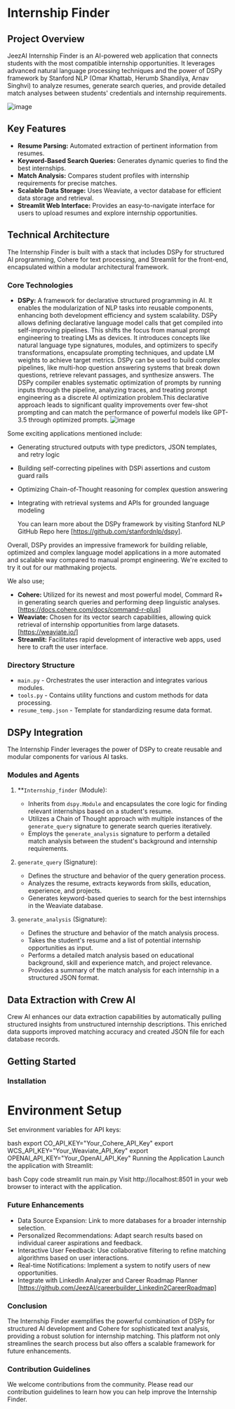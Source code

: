 # Internship Finder

## Project Overview

JeezAI Internship Finder is an AI-powered web application that connects students with the most compatible internship opportunities. It leverages advanced natural language processing techniques and the power of DSPy framework by Stanford NLP (Omar Khattab, Herumb Shandilya, Arnav Singhvi) to analyze resumes, generate search queries, and provide detailed match analyses between students' credentials and internship requirements.

![image](https://github.com/JeezAI/DSPy_matchmaking/assets/114735073/50934dc0-0b03-4fc2-946d-21794d1a489a)


## Key Features

- **Resume Parsing:** Automated extraction of pertinent information from resumes.
- **Keyword-Based Search Queries:** Generates dynamic queries to find the best internships.
- **Match Analysis:** Compares student profiles with internship requirements for precise matches.
- **Scalable Data Storage:** Uses Weaviate, a vector database for efficient data storage and retrieval.
- **Streamlit Web Interface:** Provides an easy-to-navigate interface for users to upload resumes and explore internship opportunities.

## Technical Architecture

The Internship Finder is built with a stack that includes DSPy for structured AI programming, Cohere for text processing, and Streamlit for the front-end, encapsulated within a modular architectural framework.

### Core Technologies

- **DSPy:** A framework for declarative structured programming in AI. It enables the modularization of NLP tasks into reusable components, enhancing both development efficiency and system scalability. DSPy allows defining declarative language model calls that get compiled into self-improving pipelines. This shifts the focus from manual prompt engineering to treating LMs as devices. It introduces concepts like natural language type signatures, modules, and optimizers to specify transformations, encapsulate prompting techniques, and update LM weights to achieve target metrics. DSPy can be used to build complex pipelines, like multi-hop question answering systems that break down questions, retrieve relevant passages, and synthesize answers. The DSPy compiler enables systematic optimization of prompts by running inputs through the pipeline, analyzing traces, and treating prompt engineering as a discrete AI optimization problem.This declarative approach leads to significant quality improvements over few-shot prompting and can match the performance of powerful models like GPT-3.5 through optimized prompts.
 ![image](https://github.com/JeezAI/DSPy_matchmaking/assets/114735073/59ebbbdb-d382-4422-a530-361b112b8eb5)


Some exciting applications mentioned include:
- Generating structured outputs with type predictors, JSON templates, and retry logic
- Building self-correcting pipelines with DSPi assertions and custom guard rails
- Optimizing Chain-of-Thought reasoning for complex question answering
- Integrating with retrieval systems and APIs for grounded language modeling

  You can learn more about the DSPy framework by visiting Stanford NLP GitHub Repo here [https://github.com/stanfordnlp/dspy].

Overall, DSPy provides an impressive framework for building reliable, optimized and complex language model applications in a more automated and scalable way compared to manual prompt engineering. We're excited to try it out for our mathmaking projects.

We also use;
- **Cohere:** Utilized for its newest and most powerful model, Commard R+ in generating search queries and performing deep linguistic analyses. [https://docs.cohere.com/docs/command-r-plus]
- **Weaviate:** Chosen for its vector search capabilities, allowing quick retrieval of internship opportunities from large datasets. [https://weaviate.io/]
- **Streamlit:** Facilitates rapid development of interactive web apps, used here to craft the user interface. 

### Directory Structure

- `main.py` - Orchestrates the user interaction and integrates various modules.
- `tools.py` - Contains utility functions and custom methods for data processing.
- `resume_temp.json` - Template for standardizing resume data format.

## DSPy Integration

The Internship Finder leverages the power of DSPy to create reusable and modular components for various AI tasks. 

### Modules and Agents

1. **`Internship_finder` (Module):
   - Inherits from `dspy.Module` and encapsulates the core logic for finding relevant internships based on a student's resume.
   - Utilizes a Chain of Thought approach with multiple instances of the `generate_query` signature to generate search queries iteratively.
   - Employs the `generate_analysis` signature to perform a detailed match analysis between the student's background and internship requirements.

2. `generate_query` (Signature):
   - Defines the structure and behavior of the query generation process.
   - Analyzes the resume, extracts keywords from skills, education, experience, and projects.
   - Generates keyword-based queries to search for the best internships in the Weaviate database.

3. `generate_analysis` (Signature):
   - Defines the structure and behavior of the match analysis process.
   - Takes the student's resume and a list of potential internship opportunities as input.
   - Performs a detailed match analysis based on educational background, skill and experience match, and project relevance.
   - Provides a summary of the match analysis for each internship in a structured JSON format.
    

## Data Extraction with Crew AI

Crew AI enhances our data extraction capabilities by automatically pulling structured insights from unstructured internship descriptions. This enriched data supports improved matching accuracy and created JSON file for each database records.

## Getting Started

### Installation

# Environment Setup

Set environment variables for API keys:

bash
export CO_API_KEY="Your_Cohere_API_Key"
export WCS_API_KEY="Your_Weaviate_API_Key"
export OPENAI_API_KEY="Your_OpenAI_API_Key"
Running the Application
Launch the application with Streamlit:

bash
Copy code
streamlit run main.py
Visit http://localhost:8501 in your web browser to interact with the application.


### Future Enhancements
- Data Source Expansion: Link to more databases for a broader internship selection.
- Personalized Recommendations: Adapt search results based on individual career aspirations and feedback.
- Interactive User Feedback: Use collaborative filtering to refine matching algorithms based on user interactions.
- Real-time Notifications: Implement a system to notify users of new opportunities.
- Integrate with LinkedIn Analyzer and Career Roadmap Planner [https://github.com/JeezAI/careerbuilder_Linkedin2CareerRoadmap]

### Conclusion
The Internship Finder exemplifies the powerful combination of DSPy for structured AI development and Cohere for sophisticated text analysis, providing a robust solution for internship matching. This platform not only streamlines the search process but also offers a scalable framework for future enhancements.

### Contribution Guidelines
We welcome contributions from the community. Please read our contribution guidelines to learn how you can help improve the Internship Finder.
